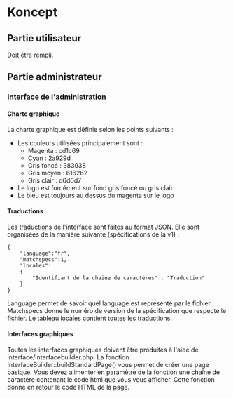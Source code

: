 # Koncept

## Partie utilisateur

Doit être rempli.

## Partie administrateur

### Interface de l'administration

#### Charte graphique

La charte graphique est définie selon les points suivants :
 - Les couleurs utilisées principalement sont :
	 - Magenta : cd1c69
	 - Cyan : 2a929d
	 - Gris foncé : 383938
	 - Gris moyen : 616262
	 - Gris clair : d6d6d7
 - Le logo est forcément sur fond gris foncé ou gris clair
 - Le bleu est toujours au dessus du magenta sur le logo

#### Traductions

Les traductions de l'interface sont faites au format JSON. Elle sont organisées de la manière suivante (spécifications de la v1) :

    {
        "language":"fr",
        "matchspecs":1,
        "locales":
        {
            "Identifiant de la chaine de caractères" : "Traduction"
        }
    }

Language permet de savoir quel language est représenté par le fichier. Matchspecs donne le numéro de version de la spécification que respecte le fichier. Le tableau locales contient toutes les traductions.

#### Interfaces graphiques

Toutes les interfaces graphiques doivent être produites à l'aide de interface/interfacebuilder.php. La fonction InterfaceBuilder::buildStandardPage() vous permet de créer une page basique. Vous devez alimenter en paramètre de la fonction une chaîne de caractère contenant le code html que vous vous afficher. Cette fonction donne en retour le code HTML de la page.